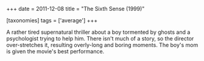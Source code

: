 +++
date = 2011-12-08
title = "The Sixth Sense (1999)"

[taxonomies]
tags = ['average']
+++

A rather tired supernatural thriller about a boy tormented by ghosts and
a psychologist trying to help him. There isn\'t much of a story, so the
director over-stretches it, resulting overly-long and boring moments.
The boy\'s mom is given the movie\'s best performance.
